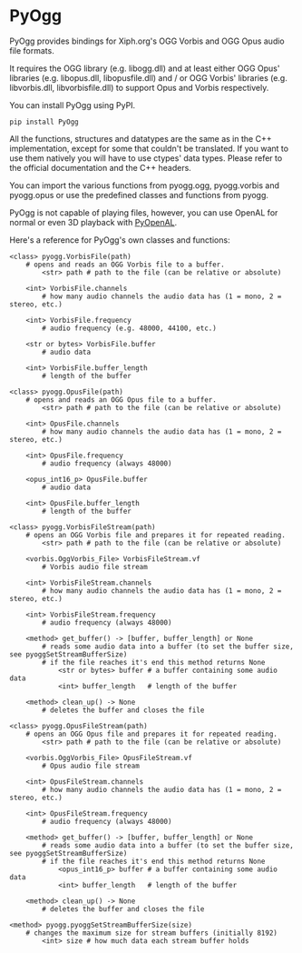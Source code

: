 # PyOgg

PyOgg provides bindings for Xiph.org's OGG Vorbis and OGG Opus audio file formats.

It requires the OGG library (e.g. libogg.dll) and at least either OGG Opus' libraries (e.g. libopus.dll, libopusfile.dll) and / or OGG Vorbis' libraries (e.g. libvorbis.dll, libvorbisfile.dll) to support Opus and Vorbis respectively.

You can install PyOgg using PyPI.
	
	pip install PyOgg
	

All the functions, structures and datatypes are the same as in the C++ implementation, except for some that couldn't be translated.
If you want to use them natively you will have to use ctypes' data types.
Please refer to the official documentation and the C++ headers.

You can import the various functions from pyogg.ogg, pyogg.vorbis and pyogg.opus or use the predefined classes and functions from pyogg.

PyOgg is not capable of playing files, however, you can use OpenAL for normal or even 3D playback with [PyOpenAL](https://github.com/Zuzu-Typ/PyOpenAL).

Here's a reference for PyOgg's own classes and functions:

	<class> pyogg.VorbisFile(path)
		# opens and reads an OGG Vorbis file to a buffer. 
			<str> path # path to the file (can be relative or absolute)
		
		<int> VorbisFile.channels
			# how many audio channels the audio data has (1 = mono, 2 = stereo, etc.)
		
		<int> VorbisFile.frequency
			# audio frequency (e.g. 48000, 44100, etc.)
			
		<str or bytes> VorbisFile.buffer
			# audio data
			
		<int> VorbisFile.buffer_length
			# length of the buffer
			
	<class> pyogg.OpusFile(path)
		# opens and reads an OGG Opus file to a buffer. 
			<str> path # path to the file (can be relative or absolute)
		
		<int> OpusFile.channels
			# how many audio channels the audio data has (1 = mono, 2 = stereo, etc.)
		
		<int> OpusFile.frequency
			# audio frequency (always 48000)
			
		<opus_int16_p> OpusFile.buffer
			# audio data
			
		<int> OpusFile.buffer_length
			# length of the buffer
			
	<class> pyogg.VorbisFileStream(path)
		# opens an OGG Vorbis file and prepares it for repeated reading. 
			<str> path # path to the file (can be relative or absolute)
			
		<vorbis.OggVorbis_File> VorbisFileStream.vf
			# Vorbis audio file stream
			
		<int> VorbisFileStream.channels
			# how many audio channels the audio data has (1 = mono, 2 = stereo, etc.)
		
		<int> VorbisFileStream.frequency
			# audio frequency (always 48000)
			
		<method> get_buffer() -> [buffer, buffer_length] or None
			# reads some audio data into a buffer (to set the buffer size, see pyoggSetStreamBufferSize)
			# if the file reaches it's end this method returns None
				<str or bytes> buffer # a buffer containing some audio data
				<int> buffer_length   # length of the buffer
				
		<method> clean_up() -> None
			# deletes the buffer and closes the file
			
	<class> pyogg.OpusFileStream(path)
		# opens an OGG Opus file and prepares it for repeated reading. 
			<str> path # path to the file (can be relative or absolute)
			
		<vorbis.OggVorbis_File> OpusFileStream.vf
			# Opus audio file stream
			
		<int> OpusFileStream.channels
			# how many audio channels the audio data has (1 = mono, 2 = stereo, etc.)
		
		<int> OpusFileStream.frequency
			# audio frequency (always 48000)
			
		<method> get_buffer() -> [buffer, buffer_length] or None
			# reads some audio data into a buffer (to set the buffer size, see pyoggSetStreamBufferSize)
			# if the file reaches it's end this method returns None
				<opus_int16_p> buffer # a buffer containing some audio data
				<int> buffer_length   # length of the buffer
				
		<method> clean_up() -> None
			# deletes the buffer and closes the file
			
	<method> pyogg.pyoggSetStreamBufferSize(size)
		# changes the maximum size for stream buffers (initially 8192)
			<int> size # how much data each stream buffer holds
			
